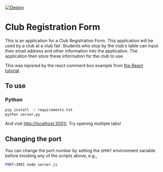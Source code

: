 [![Deploy](https://www.herokucdn.com/deploy/button.png)](https://heroku.com/deploy)

# Club Registration Form
This is an application for a Club Registration Form. This application will be used by a club at a club fair. 
Students who stop by the club's table can input their email address and other information into the application. 
The application then store these information for the club to use. 

This was inpisred by the react comment box example from [the React tutorial](http://facebook.github.io/react/docs/tutorial.html).

## To use

### Python

```sh
pip install -r requirements.txt
python server.py
```


And visit <http://localhost:3001/>. Try opening multiple tabs!

## Changing the port

You can change the port number by setting the `$PORT` environment variable before invoking any of the scripts above, e.g.,

```sh
PORT=3001 node server.js
```
